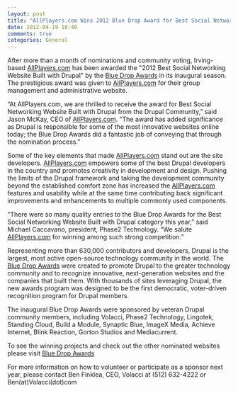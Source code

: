 ```yaml
---
layout: post
title: "AllPlayers.com Wins 2012 Blue Drop Award for Best Social Networking Website Built with Drupal"
date: 2012-04-19 10:40
comments: true
categories: General
---
```


After more than a month of nominations and community voting, Irving-based [AllPlayers.com](https://www.allplayers.com) has been awarded the "2012 Best Social Networking Website Built with Drupal" by the [Blue Drop Awards](http://bluedropawards.com) in its inaugural season. The prestigious award was given to [AllPlayers.com](https://www.allplayers.com) for their group management and administrative website.

“At AllPlayers.com, we are thrilled to receive the award for Best Social Networking Website Built with Drupal from the Drupal Community,” said Jason McKay, CEO of [AllPlayers.com](https://www.allplayers.com). “The award has added significance as Drupal is responsible for some of the most innovative websites online today; the Blue Drop Awards did a fantastic job of conveying that through the nomination process.”

Some of the key elements that made [AllPlayers.com](https://www.allplayers.com) stand out are the site developers. [AllPlayers.com](https://www.allplayers.com) empowers some of the best Drupal developers in the country and promotes creativity in development and design. Pushing the limits of the Drupal framework and taking the development community beyond the established comfort zone has increased the [AllPlayers.com](https://www.allplayers.com) features and usability while at the same time contributing back significant improvements and enhancements to multiple commonly used components.

“There were so many quality entries to the Blue Drop Awards for the Best Social Networking Website Built with Drupal category this year,” said Michael Caccavano, president, Phase2 Technology. “We salute [AllPlayers.com](https://www.allplayers.com) for winning among such strong competition.”

Representing more than 630,000 contributors and developers, Drupal is the largest, most active open-source technology community in the world. The [Blue Drop Awards](http://bluedropawards.com) were created to promote Drupal to the greater technology community and to recognize innovative, next-generation websites and the companies that built them. With thousands of sites leveraging Drupal, the new awards program was designed to be the first democratic, voter-driven recognition program for Drupal members.

The inaugural Blue Drop Awards were sponsored by veteran Drupal community members, including Volacci, Phase2 Technology, Lingotek, Standing Cloud, Build a Module, Synaptic Blue, ImageX Media, Achieve Internet, Blink Reaction, Gorton Studios and Mediacurrent.

To see the winning projects and check out the other nominated websites please visit [Blue Drop Awards](http://bluedropawards.com)

For more information on how to volunteer or participate as a sponsor next year, please contact Ben Finklea, CEO, Volacci at (512) 632-4222 or Ben(at)Volacci(dot)com